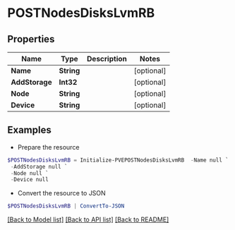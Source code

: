 # POSTNodesDisksLvmRB
## Properties

Name | Type | Description | Notes
------------ | ------------- | ------------- | -------------
**Name** | **String** |  | [optional] 
**AddStorage** | **Int32** |  | [optional] 
**Node** | **String** |  | [optional] 
**Device** | **String** |  | [optional] 

## Examples

- Prepare the resource
```powershell
$POSTNodesDisksLvmRB = Initialize-PVEPOSTNodesDisksLvmRB  -Name null `
 -AddStorage null `
 -Node null `
 -Device null
```

- Convert the resource to JSON
```powershell
$POSTNodesDisksLvmRB | ConvertTo-JSON
```

[[Back to Model list]](../README.md#documentation-for-models) [[Back to API list]](../README.md#documentation-for-api-endpoints) [[Back to README]](../README.md)

